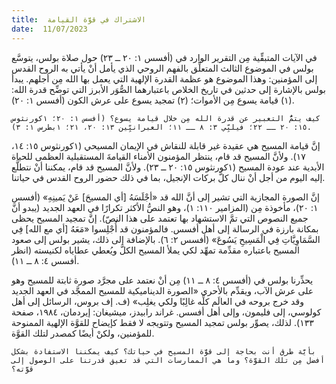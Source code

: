 ```yaml
---
title:  الاشتراك في قوَّة القيامة
date:  11/07/2023
---
```


في الآيات المتبقِّية مِن التقرير الوارد في (أفسس ١: ٢٠ ــ ٢٣) حول صلاة بولس، يتوسَّع بولس في الموضوع الثالث المتعلِّق بالفهم الروحي الذي يأمل أنْ يأتي به الروح القدس إلى المؤمنين: وهذا الموضوع هو عظمة القدرة الإلهية التي يعمل بها الله مِن أجلهم. يبدأ بولس بالإشارة إلى حدثين في تاريخ الخلاص باعتبارهما الصُّوَر الأبرز التي توضِّح قدرة الله: (١) قيامة يسوع مِن الأموات؛ (٢) تمجيد يسوع على عرش الكون (أفسس ١: ٢٠).

`كيف يتمُّ التعبير عن قدرة الله مِن خلال قيامة يسوع؟ (أفسس ١: ٢٠؛ ١كورنثوس ١٥: ٢٠ ــ ٢٢؛ فيلبِّي ٣: ٨ ــ ١١؛ العبرانيِّين ١٣: ٢٠، ٢١؛ ١بطرس ١: ٣).`

إنَّ قيامة المسيح هي عقيدة غير قابلة للنقاش في الإيمان المسيحي (١كورنثوس ١٥: ١٤، ١٧). ولأنَّ المسيح قد قام، ينتظر المؤمنون الأمناء القيامةَ المستقبلية العظمى للحياة الأبدية عند عودة المسيح (١كورنثوس ١٥: ٢٠ ــ ٢٣). ولأنَّ المسيح قد قام، يمكننا أنْ نتطلَّع إليه اليوم من أجل أنْ ننال كلَّ بركات الإنجيل، بما في ذلك حضور الروح القدس في حياتنا.

إنَّ الصورة المجازية التي تشير إلى أنَّ الله قد «أجْلَسَهُ [أي المسيحَ] عَنْ يَمينِهِ» (أفسس ١: ٢٠)، مأخوذة مِن (المزامير ١١٠: ١)، وهو النصُّ الأكثر تكرارًا في العهد الجديد (يبدو أنَّ جميع النصوص التي تمَّ الاستشهاد بها تعتمد على هذا النصّ). إنَّ تمجيد المسيح يحظى بمكانة بارزة في الرسالة إلى أهل أفسس. فالمؤمنون قد أُجْلِسوا «مَعَهُ [أي مع الله] فِي السَّمَاوِيَّاتِ فِي الْمَسِيحِ يَسُوعَ» (أفسس ٢: ٦). بالإضافة إلى ذلك، يشير بولس إلى صعود المسيح باعتباره مقدِّمة تمهِّد لكي يملأ المسيح الكلَّ ويُعطي عطاياه لكنيسته (انظر أفسس ٤: ٨ ــ ١١).

يحذِّرنا بولس في (أفسس ٤: ٨ ــ ١١) مِن أنْ نعتمد على مجرَّد صورة ثابتة للمسيح وهو على عرش الآب، ويقدِّم بالأحرى «الصورة الديناميكية للمسيح الممجَّد في العهد الجديد وقد خرج بروحه في العالَم كلِّه غالِبًا ولكي يغلِب» (ف. إف بروس، الرسائل إلى أهل كولوسي، إلى فليمون، وإلى أهل أفسس. غراند رابيدز، ميشيغان: إيردمان، ١٩٨٤، صفحة ١٣٣). لذلك، يصوِّر بولس تمجيد المسيح وتتويجه لا فقط كإيضاح للقوَّة الإلهية الممنوحة للمؤمنين، ولكنْ أيضًا كمصدر لتلك القوَّة.

`بأيَّة طرق أنت بحاجة إلى قوَّة المسيح في حياتك؟ كيف يمكننا الاستفادة بشكل أفضل مِن تلك القوَّة؟ وما هي الممارسات التي قد تعيق قدرتنا على الوصول إلى قوَّته؟`